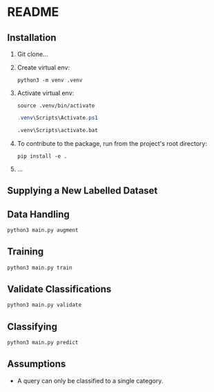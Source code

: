 # README

## Installation

1. Git clone...
2. Create virtual env:

    ```bash/powershell/cmd
    python3 -m venv .venv
    ```

3. Activate virtual env:

    ```bash/zsh
    source .venv/bin/activate
    ```

    ```powershell
    .venv\Scripts\Activate.ps1
    ```

    ```cmd
    .venv\Scripts\activate.bat
    ```

4. To contribute to the package, run from the project's root directory:

    ```bash/zsh
    pip install -e .
    ```

5. ...

## Supplying a New Labelled Dataset

## Data Handling

```bash
python3 main.py augment
```

## Training

```bash
python3 main.py train
```

## Validate Classifications

```bash
python3 main.py validate
```

## Classifying

```bash
python3 main.py predict
```

## Assumptions

* A query can only be classified to a single category.